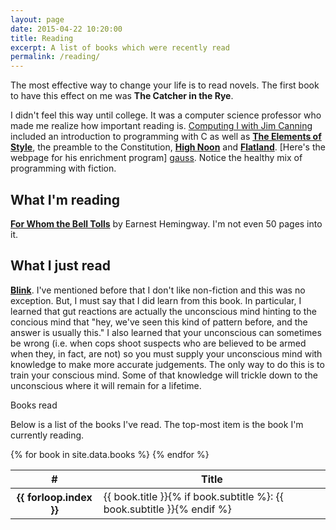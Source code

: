 ```yaml
---
layout: page
date: 2015-04-22 10:20:00
title: Reading
excerpt: A list of books which were recently read
permalink: /reading/
---
```

The most effective way to change your life is to read novels. The first book to
have this effect on me was **The Catcher in the Rye**.

I didn't feel this way until college. It was a computer science professor who
made me realize how important reading is. [Computing I with Jim Canning][jim]
included an introduction to programming with C as well as **[The Elements of
Style][eos]**, the preamble to the Constitution, **[High Noon][high-noon]** and **[Flatland][flatland]**. [Here's the webpage for his enrichment program]
[gauss]. Notice the healthy mix of programming with fiction.

## What I'm reading
**[For Whom the Bell Tolls][current]** by Earnest Hemingway. I'm not even 50
pages into it.

## What I just read
**[Blink][previous]**. I've mentioned before that I don't like non-fiction and
this was no exception. But, I must say that I did learn from this book.  In
particular, I learned that gut reactions are actually the unconscious mind
hinting to the concious mind that "hey, we've seen this kind of pattern before,
and the answer is usually this." I also learned that your unconscious can
sometimes be wrong (i.e. when cops shoot suspects who are believed to be armed
when they, in fact, are not) so you must supply your unconscious mind with
knowledge to make more accurate judgements. The only way to do this is to train
your conscious mind. Some of that knowledge will trickle down to the unconscious
where it will remain for a lifetime.

<div class="panel panel-default">
  <div class="panel-heading">Books read</div>
  <div class="panel-body">
    <p>
      Below is a list of the books I've read. The top-most item is the book I'm
      currently reading.
    </p>
  </div>
  <!-- Table -->
  <table class="table table-striped">
    <thead>
      <tr>
        <th>#</th>
        <th>Title</th>
      </tr>
    </thead>
    <tbody>
      {% for book in site.data.books %}
      <tr {% if book.active %} class="info"{% endif %} data-row="{{ forloop.index }}">
        <th scope="row">{{ forloop.index }}</th>
        <td>
          {{ book.title }}{% if book.subtitle %}: {{ book.subtitle }}{% endif %}
        </td>
      </tr>
      {% endfor %}
    </tbody>
  </table>
</div>

[jim]: http://www.cs.uml.edu/~canning/101/101.html
[gauss]: http://www.cs.uml.edu/~canning/TeamGauss.html
[eos]: http://www.gutenberg.org/ebooks/37134
[flatland]: http://www.gutenberg.org/ebooks/97
[high-noon]: http://www.imdb.com/title/tt0044706
[unbroken-film]: http://www.imdb.com/title/tt1809398

[current]: https://en.wikipedia.org/wiki/For_Whom_the_Bell_Tolls
[previous]: http://gladwell.com/blink/
